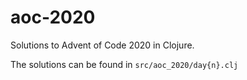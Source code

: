 # aoc-2020

Solutions to Advent of Code 2020 in Clojure.

The solutions can be found in `src/aoc_2020/day{n}.clj`


